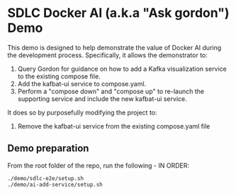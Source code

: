 # SDLC Docker AI (a.k.a "Ask gordon") Demo

This demo is designed to help demonstrate the value of Docker AI during the development process. Specifically, it allows the demonstrator to:

1. Query Gordon for guidance on how to add a Kafka visualization service to the existing compose file.
1. Add the kafbat-ui service to compose.yaml.
1. Perform a "compose down" and "compose up" to re-launch the supporting service and include the new kafbat-ui service.

It does so by purposefully modifying the project to:

1. Remove the kafbat-ui service from the existing compose.yaml file

## Demo preparation

From the root folder of the repo, run the following - IN ORDER:

```
./demo/sdlc-e2e/setup.sh
./demo/ai-add-service/setup.sh
```
